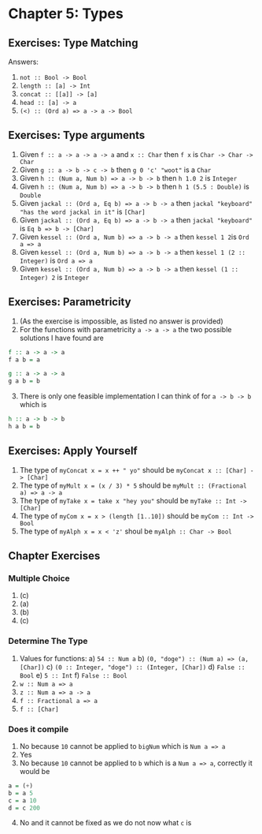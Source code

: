 # Chapter 5: Types

## Exercises: Type Matching

Answers:

1. `not :: Bool -> Bool`
2. `length :: [a] -> Int`
3. `concat :: [[a]] -> [a]`
4. `head :: [a] -> a`
5. `(<) :: (Ord a) => a -> a -> Bool`

## Exercises: Type arguments

1. Given `f :: a -> a -> a -> a` and `x :: Char` then `f x` is `Char -> Char -> Char`
2. Given `g :: a -> b -> c -> b` then `g 0 'c' "woot"` is a `Char`
3. Given `h :: (Num a, Num b) => a -> b -> b` then `h 1.0 2` is `Integer`
4. Given `h :: (Num a, Num b) => a -> b -> b` then `h 1 (5.5 : Double)` is `Double`
5. Given `jackal :: (Ord a, Eq b) => a -> b -> a` then `jackal "keyboard" "has the word jackal in it"` is `[Char]`
6. Given `jackal :: (Ord a, Eq b) => a -> b -> a` then `jackal "keyboard"` is `Eq b => b -> [Char]`
7. Given `kessel :: (Ord a, Num b) => a -> b -> a` then `kessel 1 2`is `Ord a => a`
8. Given `kessel :: (Ord a, Num b) => a -> b -> a` then `kessel 1 (2 :: Integer)` is `Ord a => a`
9. Given `kessel :: (Ord a, Num b) => a -> b -> a` then `kessel (1 :: Integer) 2` is `Integer`

## Exercises: Parametricity

1. (As the exercise is impossible, as listed no answer is provided)
2. For the functions with parametricity `a -> a -> a` the two possible solutions
   I have found are

```haskell
f :: a -> a -> a
f a b = a

g :: a -> a -> a
g a b = b
```

3. There is only one feasible implementation I can think of for `a -> b -> b` which is

```haskell
h :: a -> b -> b
h a b = b
```

## Exercises: Apply Yourself

1. The type of `myConcat x = x ++ " yo"` should be `myConcat x :: [Char] -> [Char]`
2. The type of `myMult x = (x / 3) * 5` should be `myMult :: (Fractional a) => a -> a`
3. The type of `myTake x = take x "hey you"` should be `myTake :: Int -> [Char]`
4. The type of `myCom x = x > (length [1..10])` should be `myCom :: Int -> Bool`
5. The type of `myAlph x = x < 'z'` shoul be `myAlph :: Char -> Bool`

## Chapter Exercises

### Multiple Choice

1. (c)
2. (a)
3. (b)
4. (c)

### Determine The Type

1. Values for functions:
   a) `54 :: Num a`
   b) `(0, "doge") :: (Num a) => (a, [Char])`
   c) `(0 :: Integer, "doge") :: (Integer, [Char])`
   d) `False :: Bool`
   e) `5 :: Int`
   f) `False :: Bool`
2. `w :: Num a => a`
3. `z :: Num a => a -> a`
4. `f :: Fractional a => a`
5. `f :: [Char]`

### Does it compile

1. No because `10` cannot be applied to `bigNum` which is `Num a => a`
2. Yes
3. No because `10` cannot be applied to `b` which is a `Num a => a`, correctly it would be

```haskell
a = (+)
b = a 5
c = a 10
d = c 200
```

4. No and it cannot be fixed as we do not now what `c` is

